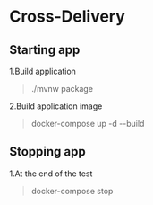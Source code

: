 # Cross-Delivery

## Starting app
1.Build application

> ./mvnw package

2.Build application image

> docker-compose up -d --build

## Stopping app

1.At the end of the test

> docker-compose stop

